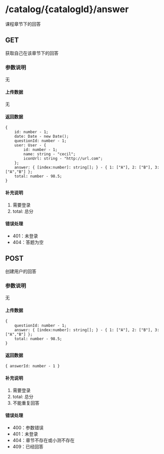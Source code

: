 # /catalog/{catalogId}/answer
课程章节下的回答

## GET
获取自己在该章节下的回答
### 参数说明
无
#### 上传数据
无
#### 返回数据
```
{
    id: number - 1;
    date: Date - new Date();
    questionId: number - 1;
    user: User - {
        id: number - 1;
        name: string - "cecil";
        iconUrl: string - "http://url.com";
    };
    answer: { [index:number]: string[]; } - { 1: ["A"], 2: ["B"], 3: ["A","B"] };
    total: number - 98.5;
}
```
#### 补充说明
1. 需要登录
2. total: 总分

#### 错误处理
* 401：未登录
* 404：答题为空


## POST
创建用户的回答
### 参数说明
无
#### 上传数据
```
{
    questionId: number - 1;
    answer: { [index:number]: string[]; } - { 1: ["A"], 2: ["B"], 3: ["A","B"] };
    total: number - 98.5;
}
```

#### 返回数据
```
{ answerId: number - 1 }
```
#### 补充说明
1. 需要登录
2. total: 总分
3. 不能重复回答

#### 错误处理
* 400：参数错误
* 401：未登录
* 404：章节不存在或小测不存在
* 409：已经回答